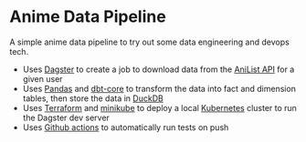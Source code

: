 # Anime Data Pipeline

A simple anime data pipeline to try out some data engineering and devops tech.

- Uses [Dagster](https://dagster.io/) to create a job to download data from the [AniList API](https://docs.anilist.co/) for a given user
- Uses [Pandas](https://pandas.pydata.org/) and [dbt-core](https://github.com/dbt-labs/dbt-core) to transform the data into fact and dimension tables, then store the data in [DuckDB](https://duckdb.org)
- Uses [Terraform](https://developer.hashicorp.com/terraform) and [minikube](https://minikube.sigs.k8s.io/docs/) to deploy a local [Kubernetes](https://kubernetes.io/) cluster to run the Dagster dev server
- Uses [Github actions](https://docs.github.com/en/actions) to automatically run tests on push
